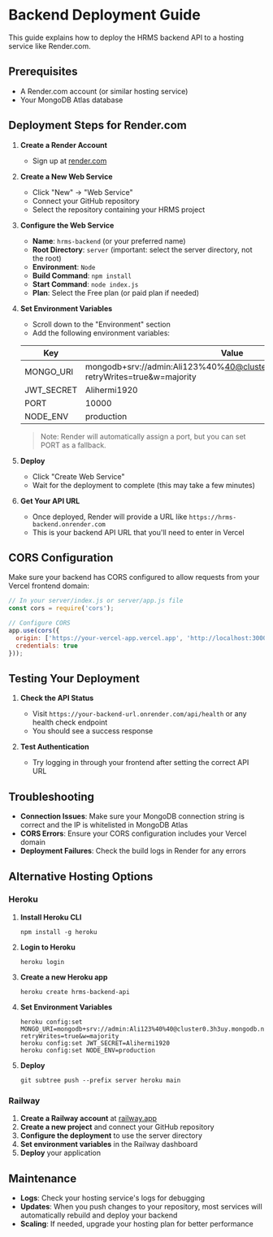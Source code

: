 # Backend Deployment Guide

This guide explains how to deploy the HRMS backend API to a hosting service like Render.com.

## Prerequisites
- A Render.com account (or similar hosting service)
- Your MongoDB Atlas database

## Deployment Steps for Render.com

1. **Create a Render Account**
   - Sign up at [render.com](https://render.com)

2. **Create a New Web Service**
   - Click "New" → "Web Service"
   - Connect your GitHub repository
   - Select the repository containing your HRMS project

3. **Configure the Web Service**
   - **Name**: `hrms-backend` (or your preferred name)
   - **Root Directory**: `server` (important: select the server directory, not the root)
   - **Environment**: `Node`
   - **Build Command**: `npm install`
   - **Start Command**: `node index.js`
   - **Plan**: Select the Free plan (or paid plan if needed)

4. **Set Environment Variables**
   - Scroll down to the "Environment" section
   - Add the following environment variables:

   | Key | Value |
   |-----|-------|
   | MONGO_URI | mongodb+srv://admin:Ali123%40%40@cluster0.3h3uy.mongodb.net/GRH?retryWrites=true&w=majority |
   | JWT_SECRET | Alihermi1920 |
   | PORT | 10000 |
   | NODE_ENV | production |

   > Note: Render will automatically assign a port, but you can set PORT as a fallback.

5. **Deploy**
   - Click "Create Web Service"
   - Wait for the deployment to complete (this may take a few minutes)

6. **Get Your API URL**
   - Once deployed, Render will provide a URL like `https://hrms-backend.onrender.com`
   - This is your backend API URL that you'll need to enter in Vercel

## CORS Configuration

Make sure your backend has CORS configured to allow requests from your Vercel frontend domain:

```javascript
// In your server/index.js or server/app.js file
const cors = require('cors');

// Configure CORS
app.use(cors({
  origin: ['https://your-vercel-app.vercel.app', 'http://localhost:3000'],
  credentials: true
}));
```

## Testing Your Deployment

1. **Check the API Status**
   - Visit `https://your-backend-url.onrender.com/api/health` or any health check endpoint
   - You should see a success response

2. **Test Authentication**
   - Try logging in through your frontend after setting the correct API URL

## Troubleshooting

- **Connection Issues**: Make sure your MongoDB connection string is correct and the IP is whitelisted in MongoDB Atlas
- **CORS Errors**: Ensure your CORS configuration includes your Vercel domain
- **Deployment Failures**: Check the build logs in Render for any errors

## Alternative Hosting Options

### Heroku

1. **Install Heroku CLI**
   ```
   npm install -g heroku
   ```

2. **Login to Heroku**
   ```
   heroku login
   ```

3. **Create a new Heroku app**
   ```
   heroku create hrms-backend-api
   ```

4. **Set Environment Variables**
   ```
   heroku config:set MONGO_URI=mongodb+srv://admin:Ali123%40%40@cluster0.3h3uy.mongodb.net/GRH?retryWrites=true&w=majority
   heroku config:set JWT_SECRET=Alihermi1920
   heroku config:set NODE_ENV=production
   ```

5. **Deploy**
   ```
   git subtree push --prefix server heroku main
   ```

### Railway

1. **Create a Railway account** at [railway.app](https://railway.app)
2. **Create a new project** and connect your GitHub repository
3. **Configure the deployment** to use the server directory
4. **Set environment variables** in the Railway dashboard
5. **Deploy** your application

## Maintenance

- **Logs**: Check your hosting service's logs for debugging
- **Updates**: When you push changes to your repository, most services will automatically rebuild and deploy your backend
- **Scaling**: If needed, upgrade your hosting plan for better performance
